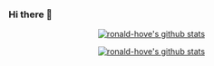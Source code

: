 ### Hi there 👋

<div class="row">
  
  <div class="col-6">
    <p align="center">
      <a href="https://github.com/ronald-hove"><img src="https://github-readme-stats.vercel.app/api?username=ronald-hove&count_private=true&hide_border=true&show_icons=true"         alt="ronald-hove's github stats"></a>
    </p>
  </div>
  
  <div class="col-6">
  <p align="center">
    <a href="https://github.com/ronald-hove"><img src="https://github-readme-stats.vercel.app/api/top-langs/?username=ronald-             hove&layout=compact&hide_border=true&show_icons=true&count_private=true" alt="ronald-hove's github stats"></a>
  </p>
  </div>

</div>






<!--
**ronald-hove/ronald-hove** is a ✨ _special_ ✨ repository because its `README.md` (this file) appears on your GitHub profile.

Here are some ideas to get you started:

- 🔭 I’m currently working on ...
- 🌱 I’m currently learning ...
- 👯 I’m looking to collaborate on ...
- 🤔 I’m looking for help with ...
- 💬 Ask me about ...
- 📫 How to reach me: ...
- 😄 Pronouns: ...
- ⚡ Fun fact: ...
-->
